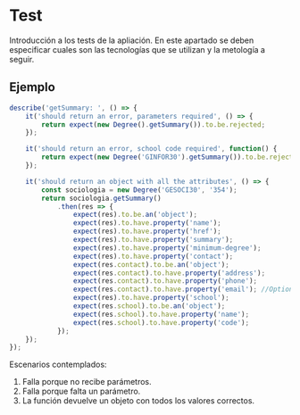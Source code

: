 # Test

Introducción a los tests de la apliación. En este apartado se deben especificar cuales son las tecnologías que se utilizan y la metología a seguir.

## Ejemplo

```javascript
describe('getSummary: ', () => {
	it('should return an error, parameters required', () => {
		return expect(new Degree().getSummary()).to.be.rejected;
	});

	it('should return an error, school code required', function() {
		return expect(new Degree('GINFOR30').getSummary()).to.be.rejected;
	});

	it('should return an object with all the attributes', () => {
		const sociologia = new Degree('GESOCI30', '354');
		return sociologia.getSummary()
			.then(res => {
				expect(res).to.be.an('object');
				expect(res).to.have.property('name');
				expect(res).to.have.property('href');
				expect(res).to.have.property('summary');
				expect(res).to.have.property('minimum-degree');
				expect(res).to.have.property('contact');
				expect(res.contact).to.be.an('object');
				expect(res.contact).to.have.property('address');
				expect(res.contact).to.have.property('phone');
				expect(res.contact).to.have.property('email'); //Optional
				expect(res).to.have.property('school');
				expect(res.school).to.be.an('object');
				expect(res.school).to.have.property('name');
				expect(res.school).to.have.property('code');
			});
	});
});
```

Escenarios contemplados:
1. Falla porque no recibe parámetros.
2. Falla porque falta un parámetro.
3. La función devuelve un objeto con todos los valores correctos.
